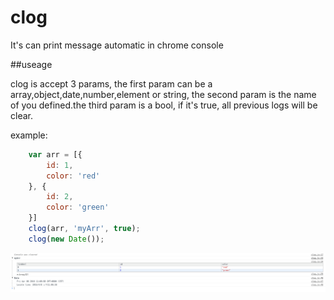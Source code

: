 # clog
It's can print message automatic in chrome console

##useage

clog is accept 3 params, the first param can be a array,object,date,number,element or string, the second param is the name of you defined.the third param is a bool, if it's true, all previous logs will be clear.


example:

```js
    var arr = [{
        id: 1,
        color: 'red'
    }, {
        id: 2,
        color: 'green'
    }]
    clog(arr, 'myArr', true);
    clog(new Date());
```

![image1](log1.png)
